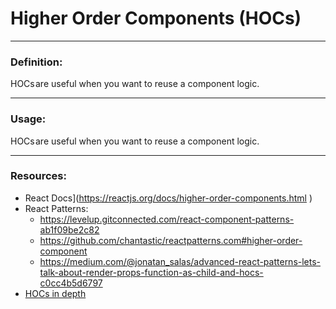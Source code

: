 # Higher Order Components (HOCs)

---

### Definition:
HOCs are useful when you want to reuse a component logic.

---

### Usage:
HOCs are useful when you want to reuse a component logic.

---

### Resources:
* React Docs](https://reactjs.org/docs/higher-order-components.html
)
* React Patterns:
    - https://levelup.gitconnected.com/react-component-patterns-ab1f09be2c82
    - https://github.com/chantastic/reactpatterns.com#higher-order-component
    - https://medium.com/@jonatan_salas/advanced-react-patterns-lets-talk-about-render-props-function-as-child-and-hocs-c0cc4b5d6797
* [HOCs in depth](https://medium.com/@franleplant/react-higher-order-components-in-depth-cf9032ee6c3e)
